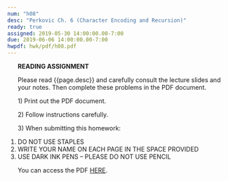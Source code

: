 ```yaml
---
num: "h08"
desc: "Perkovic Ch. 6 (Character Encoding and Recursion)"
ready: true
assigned: 2019-05-30 14:00:00.00-7:00
due: 2019-06-06 14:00:00.00-7:00
hwpdf: hwk/pdf/h08.pdf
---
```


<ol markdown="1">

<b>READING ASSIGNMENT</b>

Please read {{page.desc}} and carefully consult the lecture slides and your notes.  Then complete these problems in the PDF document.

<p>1) Print out the PDF document.</p>
<p>2) Follow instructions carefully.</p>
<p>3) When submitting this homework:</p>

<li>DO NOT USE STAPLES</li>
<li>WRITE YOUR NAME ON EACH PAGE IN THE SPACE PROVIDED</li>
<li>USE DARK INK PENS – PLEASE DO NOT USE PENCIL</li>

You can access the PDF <a href="{{'hwk/pdf/h08.pdf' | relative_url }}">HERE</a>.

</ol>

